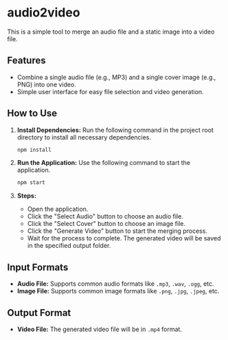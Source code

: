 # audio2video

This is a simple tool to merge an audio file and a static image into a video file.

## Features

-   Combine a single audio file (e.g., MP3) and a single cover image (e.g., PNG) into one video.
-   Simple user interface for easy file selection and video generation.

## How to Use

1.  **Install Dependencies:**
    Run the following command in the project root directory to install all necessary dependencies.
    ```bash
    npm install
    ```

2.  **Run the Application:**
    Use the following command to start the application.
    ```bash
    npm start
    ```

3.  **Steps:**
    -   Open the application.
    -   Click the "Select Audio" button to choose an audio file.
    -   Click the "Select Cover" button to choose an image file.
    -   Click the "Generate Video" button to start the merging process.
    -   Wait for the process to complete. The generated video will be saved in the specified output folder.

## Input Formats

-   **Audio File:** Supports common audio formats like `.mp3`, `.wav`, `.ogg`, etc.
-   **Image File:** Supports common image formats like `.png`, `.jpg`, `.jpeg`, etc.

## Output Format

-   **Video File:** The generated video file will be in `.mp4` format.